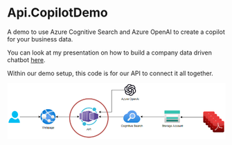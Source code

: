 # Api.CopilotDemo

A demo to use Azure Cognitive Search and Azure OpenAI to create a copilot for your business data.

You can look at my presentation on how to build a company data driven chatbot [here](https://github.com/e11en/Api.CopilotDemo/blob/main/docs/Presentation-Building-a-company-data-driven-chatbot.pdf).

Within our demo setup, this code is for our API to connect it all together.

![Diagram of the setup](https://github.com/e11en/Api.CopilotDemo/blob/main/docs/diagram.png)
